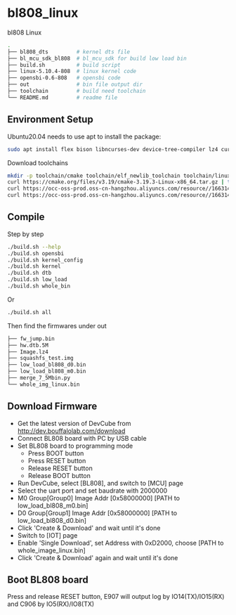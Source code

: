 # bl808_linux

bl808 Linux

```bash
.
├── bl808_dts         # kernel dts file
├── bl_mcu_sdk_bl808  # bl_mcu_sdk for build low load bin
├── build.sh          # build script
├── linux-5.10.4-808  # linux kernel code
├── opensbi-0.6-808   # opensbi code
├── out               # bin file output dir
├── toolchain         # build need toolchain
└── README.md         # readme file
```

## Environment Setup

Ubuntu20.04 needs to use apt to install the package:

```bash
sudo apt install flex bison libncurses-dev device-tree-compiler lz4 curl build-essential bc python3
```

Download toolchains

```bash
mkdir -p toolchain/cmake toolchain/elf_newlib_toolchain toolchain/linux_toolchain
curl https://cmake.org/files/v3.19/cmake-3.19.3-Linux-x86_64.tar.gz | tar xz -C toolchain/cmake/ --strip-components=1
curl https://occ-oss-prod.oss-cn-hangzhou.aliyuncs.com/resource//1663142243961/Xuantie-900-gcc-elf-newlib-x86_64-V2.6.1-20220906.tar.gz | tar xz -C toolchain/elf_newlib_toolchain/ --strip-components=1
curl https://occ-oss-prod.oss-cn-hangzhou.aliyuncs.com/resource//1663142514282/Xuantie-900-gcc-linux-5.10.4-glibc-x86_64-V2.6.1-20220906.tar.gz | tar xz -C toolchain/linux_toolchain/ --strip-components=1
```

## Compile

Step by step

```bash
./build.sh --help
./build.sh opensbi
./build.sh kernel_config
./build.sh kernel
./build.sh dtb
./build.sh low_load
./build.sh whole_bin
```

Or

```bash
./build.sh all
```

Then find the firmwares under out

```bash
├── fw_jump.bin
├── hw.dtb.5M
├── Image.lz4
├── squashfs_test.img 
├── low_load_bl808_d0.bin 
├── low_load_bl808_m0.bin 
├── merge_7_5Mbin.py
└── whole_img_linux.bin
```

## Download Firmware

- Get the latest version of DevCube from http://dev.bouffalolab.com/download
- Connect BL808 board with PC by USB cable
- Set BL808 board to programming mode
    + Press BOOT button
    + Press RESET button
    + Release RESET button
    + Release BOOT button
- Run DevCube, select [BL808], and switch to [MCU] page
- Select the uart port and set baudrate with 2000000
- M0 Group[Group0] Image Addr [0x58000000] [PATH to low_load_bl808_m0.bin]
- D0 Group[Group1] Image Addr [0x58000000] [PATH to low_load_bl808_d0.bin]
- Click 'Create & Download' and wait until it's done
- Switch to [IOT] page
- Enable 'Single Download', set Address with 0xD2000, choose [PATH to whole_image_linux.bin]
- Click 'Create & Download' again and wait until it's done

## Boot BL808 board

Press and release RESET button, E907 will output log by IO14(TX)/IO15(RX) and C906 by IO5(RX)/IO8(TX)
